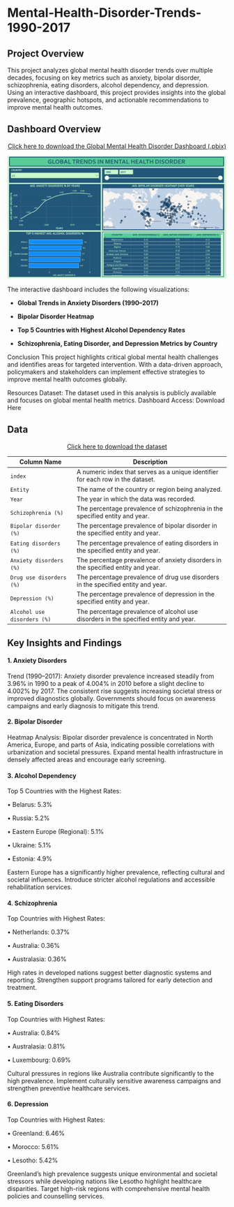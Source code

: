 # Mental-Health-Disorder-Trends-1990-2017

 
## Project Overview
This project analyzes global mental health disorder trends over multiple decades, focusing on key metrics such as anxiety, bipolar disorder, schizophrenia, eating disorders, alcohol dependency, and depression. Using an interactive dashboard, this project provides insights into the global prevalence, geographic hotspots, and actionable recommendations to improve mental health outcomes.


## Dashboard Overview
<p align="center">
  <a href="https://github.com/srishupadhyay/Mental-Health-Disorder-Trends-1990-2017/blob/cf6838f070610ee86ebdff3af89fa4dba4d87b12/Dashboard%20File/Global%20Mental%20Health%20Disorder%20-%20Dashboard.pbix">
    Click here to download the Global Mental Health Disorder Dashboard (.pbix)
  </a>
</p>


![Global Mental Health Disorder Dashboard](https://github.com/srishupadhyay/Mental-Health-Disorder-Trends-1990-2017/blob/cf6838f070610ee86ebdff3af89fa4dba4d87b12/PIC/Global%20Mental%20Health%20Disorder%20-%20Dashboard.png)

The interactive dashboard includes the following visualizations:

- **Global Trends in Anxiety Disorders (1990–2017)**

- **Bipolar Disorder Heatmap**

- **Top 5 Countries with Highest Alcohol Dependency Rates**

- **Schizophrenia, Eating Disorder, and Depression Metrics by Country**


Conclusion
This project highlights critical global mental health challenges and identifies areas for targeted intervention. With a data-driven approach, policymakers and stakeholders can implement effective strategies to improve mental health outcomes globally.

Resources
Dataset: The dataset used in this analysis is publicly available and focuses on global mental health metrics.
Dashboard Access: Download Here

## Data

<div align="center">

[Click here to download the dataset](https://github.com/srishupadhyay/Mental-Health-Disorder-Trends-1990-2017/blob/132424037a44dcb8cee64be050e837038ff8d1e3/Data/Mental%20health%20Depression%20disorder%20Data.csv)

</div>




<div align="center">

| **Column Name**             | **Description**                                                                 |
|------------------------------|---------------------------------------------------------------------------------|
| `index`                     | A numeric index that serves as a unique identifier for each row in the dataset. |
| `Entity`                    | The name of the country or region being analyzed.                               |
| `Year`                      | The year in which the data was recorded.                                        |
| `Schizophrenia (%)`         | The percentage prevalence of schizophrenia in the specified entity and year.    |
| `Bipolar disorder (%)`      | The percentage prevalence of bipolar disorder in the specified entity and year. |
| `Eating disorders (%)`      | The percentage prevalence of eating disorders in the specified entity and year. |
| `Anxiety disorders (%)`     | The percentage prevalence of anxiety disorders in the specified entity and year.|
| `Drug use disorders (%)`    | The percentage prevalence of drug use disorders in the specified entity and year.|
| `Depression (%)`            | The percentage prevalence of depression in the specified entity and year.       |
| `Alcohol use disorders (%)` | The percentage prevalence of alcohol use disorders in the specified entity and year.|

</div>


## Key Insights and Findings
#### 1. Anxiety Disorders

Trend (1990–2017): Anxiety disorder prevalence increased steadily from 3.96% in 1990 to a peak of 4.004% in 2010 before a slight decline to 4.002% by 2017. The consistent rise suggests increasing societal stress or improved diagnostics globally. Governments should focus on awareness campaigns and early diagnosis to mitigate this trend.

#### 2. Bipolar Disorder
Heatmap Analysis: Bipolar disorder prevalence is concentrated in North America, Europe, and parts of Asia, indicating possible correlations with urbanization and societal pressures. Expand mental health infrastructure in densely affected areas and encourage early screening.

#### 3. Alcohol Dependency
Top 5 Countries with the Highest Rates:

• Belarus: 5.3%

• Russia: 5.2%

• Eastern Europe (Regional): 5.1%

• Ukraine: 5.1%

• Estonia: 4.9%

Eastern Europe has a significantly higher prevalence, reflecting cultural and societal influences. Introduce stricter alcohol regulations and accessible rehabilitation services.

#### 4. Schizophrenia

Top Countries with Highest Rates:

• Netherlands: 0.37%

• Australia: 0.36%

• Australasia: 0.36%

High rates in developed nations suggest better diagnostic systems and reporting. Strengthen support programs tailored for early detection and treatment.


#### 5. Eating Disorders

Top Countries with Highest Rates:

• Australia: 0.84%

• Australasia: 0.81%

• Luxembourg: 0.69%

Cultural pressures in regions like Australia contribute significantly to the high prevalence. Implement culturally sensitive awareness campaigns and strengthen preventive healthcare services.


#### 6. Depression

Top Countries with Highest Rates:

• Greenland: 6.46%

• Morocco: 5.61%

• Lesotho: 5.42%

Greenland’s high prevalence suggests unique environmental and societal stressors while developing nations like Lesotho highlight healthcare disparities. Target high-risk regions with comprehensive mental health policies and counselling services.


